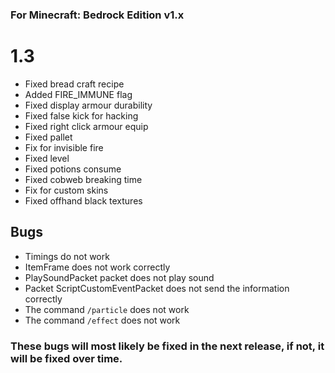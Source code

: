### For Minecraft: Bedrock Edition v1.x

# 1.3
* Fixed bread craft recipe
* Added FIRE_IMMUNE flag
* Fixed display armour durability
* Fixed false kick for hacking
* Fixed right click armour equip
* Fixed pallet
* Fix for invisible fire
* Fixed level
* Fixed potions consume
* Fixed cobweb breaking time
* Fix for custom skins
* Fixed offhand black textures

## Bugs
* Timings do not work
* ItemFrame does not work correctly
* PlaySoundPacket packet does not play sound
* Packet ScriptCustomEventPacket does not send the information correctly
* The command `/particle` does not work
* The command `/effect` does not work
### These bugs will most likely be fixed in the next release, if not, it will be fixed over time.
